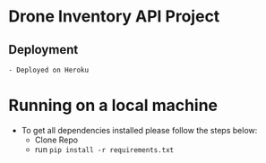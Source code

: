 # Drone Inventory API Project

## Deployment
    - Deployed on Heroku


# Running on a local machine
 - To get all dependencies installed please follow the steps below:
    - Clone Repo
    - run `pip install -r requirements.txt`
    